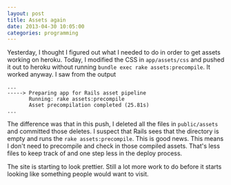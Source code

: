 ```yaml
---
layout: post
title: Assets again
date: 2013-04-30 10:05:00
categories: programming
---
```

Yesterday, I thought I figured out what I needed to do in order to get assets
working on heroku.  Today, I modified the CSS in `app/assets/css` and pushed it
out to heroku without running `bundle exec rake assets:precompile`.  It worked
anyway.  I saw from the output

```
...
-----> Preparing app for Rails asset pipeline
       Running: rake assets:precompile
       Asset precompilation completed (25.81s)
...
```

The difference was that in this push, I deleted all the files in
`public/assets` and committed those deletes.  I suspect that Rails sees that
the directory is empty and runs the `rake assets:precompile`.  This is good
news.  This means I don't need to precompile and check in those compiled
assets.  That's less files to keep track of and one step less in the deploy
process.

The site is starting to look prettier.  Still a lot more work to do before it
starts looking like something people would want to visit.
